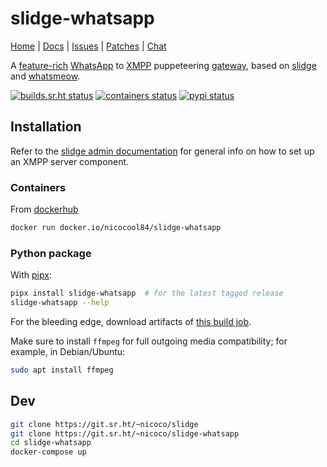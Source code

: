 # slidge-whatsapp

[Home](https://sr.ht/~nicoco/slidge) |
[Docs](https://slidge.im/slidge-whatsapp) |
[Issues](https://todo.sr.ht/~nicoco/slidge-whatsapp) |
[Patches](https://lists.sr.ht/~nicoco/public-inbox) |
[Chat](xmpp:slidge@conference.nicoco.fr?join)

A
[feature-rich](https://slidge.im/slidge-whatsapp/features.html)
[WhatsApp](https://whatsapp.com) to
[XMPP](https://xmpp.org/) puppeteering
[gateway](https://xmpp.org/extensions/xep-0100.html), based on
[slidge](https://slidge.im) and
[whatsmeow](https://github.com/tulir/whatsmeow).

[![builds.sr.ht status](https://builds.sr.ht/~nicoco/slidge-whatsapp/commits/master/ci.yml.svg)](https://builds.sr.ht/~nicoco/slidge-whatsapp/commits/master/ci.yml)
[![containers status](https://builds.sr.ht/~nicoco/slidge-whatsapp/commits/master/container.yml.svg)](https://builds.sr.ht/~nicoco/slidge-whatsapp/commits/master/container.yml)
[![pypi status](https://badge.fury.io/py/slidge-whatsapp.svg)](https://pypi.org/project/slidge-whatsapp/)

## Installation

Refer to the [slidge admin documentation](https://slidge.im/core/admin/)
for general info on how to set up an XMPP server component.

### Containers

From [dockerhub](https://hub.docker.com/r/nicocool84/slidge-whatsapp)

```sh
docker run docker.io/nicocool84/slidge-whatsapp
```

### Python package

With [pipx](https://pypa.github.io/pipx/):

```sh
pipx install slidge-whatsapp  # for the latest tagged release
slidge-whatsapp --help
```

For the bleeding edge, download artifacts of
[this build job](https://builds.sr.ht/~nicoco/slidge-whatsapp/commits/master/ci.yml).

Make sure to install `ffmpeg` for full outgoing media compatibility; for
example, in Debian/Ubuntu:

```sh
sudo apt install ffmpeg
```

## Dev

```sh
git clone https://git.sr.ht/~nicoco/slidge
git clone https://git.sr.ht/~nicoco/slidge-whatsapp
cd slidge-whatsapp
docker-compose up
```
